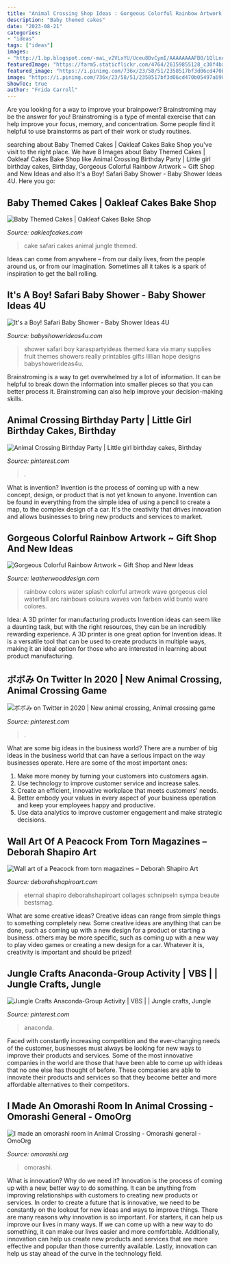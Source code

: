 ```yaml
---
title: "Animal Crossing Shop Ideas : Gorgeous Colorful Rainbow Artwork ~ Gift Shop And New Ideas"
description: "Baby themed cakes"
date: "2023-08-21"
categories:
- "ideas"
tags: ["ideas"]
images:
- "http://1.bp.blogspot.com/-maL_v2VLxYU/Uceu8BvCymI/AAAAAAAAFB0/1QlLnuz-1dI/s1600/8a28fc6768c6e1dd18ce067652ea283b.jpg"
featuredImage: "https://farm5.staticflickr.com/4764/26159855128_c30f4ba54f_b.jpg"
featured_image: "https://i.pinimg.com/736x/23/58/51/2358517bf3d06cd470b05497a698ffee.jpg"
image: "https://i.pinimg.com/736x/23/58/51/2358517bf3d06cd470b05497a698ffee.jpg"
ShowToc: true
author: "Frida Carroll"
---
```



Are you looking for a way to improve your brainpower? Brainstroming may be the answer for you! Brainstroming is a type of mental exercise that can help improve your focus, memory, and concentration. Some people find it helpful to use brainstorms as part of their work or study routines.

	

		
searching about Baby Themed Cakes | Oakleaf Cakes Bake Shop you've visit to the right place. We have 8 Images about Baby Themed Cakes | Oakleaf Cakes Bake Shop like Animal Crossing Birthday Party | Little girl birthday cakes, Birthday, Gorgeous Colorful Rainbow Artwork ~ Gift Shop and New Ideas and also It&#039;s a Boy! Safari Baby Shower - Baby Shower Ideas 4U. Here you go:
		
    
## Baby Themed Cakes | Oakleaf Cakes Bake Shop

<img loading=lazy src="https://farm5.staticflickr.com/4764/26159855128_c30f4ba54f_b.jpg" onerror="this.onerror=null;this.src='https://tse3.mm.bing.net/th?id=OIP.rc11nvwqhBDzDI31D7SAhQHaLG&amp;pid=15.1';" alt="Baby Themed Cakes | Oakleaf Cakes Bake Shop">

_Source: oakleafcakes.com_

>cake safari cakes animal jungle themed. 

	

Ideas can come from anywhere – from our daily lives, from the people around us, or from our imagination. Sometimes all it takes is a spark of inspiration to get the ball rolling.

    
## It&#039;s A Boy! Safari Baby Shower - Baby Shower Ideas 4U

<img loading=lazy src="https://babyshowerideas4u.com/wp-content/uploads/2014/01/1Fruit.jpg" onerror="this.onerror=null;this.src='https://tse2.mm.bing.net/th?id=OIP.iKrUjKfcTpyX_2PyD47vBAHaLH&amp;pid=15.1';" alt="It&#039;s a Boy! Safari Baby Shower - Baby Shower Ideas 4U">

_Source: babyshowerideas4u.com_

>shower safari boy karaspartyideas themed kara via many supplies fruit themes showers really printables gifts lillian hope designs babyshowerideas4u. 

	

Brainstroming is a way to get overwhelmed by a lot of information. It can be helpful to break down the information into smaller pieces so that you can better process it. Brainstroming can also help improve your decision-making skills.

    
## Animal Crossing Birthday Party | Little Girl Birthday Cakes, Birthday

<img loading=lazy src="https://i.pinimg.com/736x/d1/ab/7c/d1ab7c72ea69c3c0b50bbf6eb4f83f94.jpg" onerror="this.onerror=null;this.src='https://tse4.mm.bing.net/th?id=OIP.DdsvGyI6AiOKcOfLaLtkHAHaJ3&amp;pid=15.1';" alt="Animal Crossing Birthday Party | Little girl birthday cakes, Birthday">

_Source: pinterest.com_

>. 

	

What is invention?
Invention is the process of coming up with a new concept, design, or product that is not yet known to anyone. Invention can be found in everything from the simple idea of using a pencil to create a map, to the complex design of a car. It's the creativity that drives innovation and allows businesses to bring new products and services to market.

    
## Gorgeous Colorful Rainbow Artwork ~ Gift Shop And New Ideas

<img loading=lazy src="http://1.bp.blogspot.com/-maL_v2VLxYU/Uceu8BvCymI/AAAAAAAAFB0/1QlLnuz-1dI/s1600/8a28fc6768c6e1dd18ce067652ea283b.jpg" onerror="this.onerror=null;this.src='https://tse1.mm.bing.net/th?id=OIP.IfbhWpMW6_opyyEcug03FwHaPs&amp;pid=15.1';" alt="Gorgeous Colorful Rainbow Artwork ~ Gift Shop and New Ideas">

_Source: leatherwooddesign.com_

>rainbow colors water splash colorful artwork wave gorgeous ciel waterfall arc rainbows colours waves von farben wild bunte ware colores. 

	

Idea: A 3D printer for manufacturing products
Invention ideas can seem like a daunting task, but with the right resources, they can be an incredibly rewarding experience. A 3D printer is one great option for Invention ideas. It is a versatile tool that can be used to create products in multiple ways, making it an ideal option for those who are interested in learning about product manufacturing.

    
## ボボみ On Twitter In 2020 | New Animal Crossing, Animal Crossing Game

<img loading=lazy src="https://i.pinimg.com/736x/23/58/51/2358517bf3d06cd470b05497a698ffee.jpg" onerror="this.onerror=null;this.src='https://tse2.mm.bing.net/th?id=OIP.kSul1UtguFFHLJnzB64H9QHaEK&amp;pid=15.1';" alt="ボボみ on Twitter in 2020 | New animal crossing, Animal crossing game">

_Source: pinterest.com_

>. 

	

What are some big ideas in the business world?
There are a number of big ideas in the business world that can have a serious impact on the way businesses operate. Here are some of the most important ones: 
1. Make more money by turning your customers into customers again.
2. Use technology to improve customer service and increase sales.
3. Create an efficient, innovative workplace that meets customers' needs.
4. Better embody your values in every aspect of your business operation and keep your employees happy and productive.
5. Use data analytics to improve customer engagement and make strategic decisions.

    
## Wall Art Of A Peacock From Torn Magazines – Deborah Shapiro Art

<img loading=lazy src="http://cdn.shopify.com/s/files/1/1734/8431/products/The_Eternal_One_1024x1024.jpg?v=1526646781" onerror="this.onerror=null;this.src='https://tse3.mm.bing.net/th?id=OIP.HL9jp5-3Q5WDC7Y-FD9_9QHaO0&amp;pid=15.1';" alt="Wall art of a Peacock from torn magazines – Deborah Shapiro Art">

_Source: deborahshapiroart.com_

>eternal shapiro deborahshapiroart collages schnipseln sympa beaute bestsmag. 

	

What are some creative ideas?
Creative ideas can range from simple things to something completely new. Some creative ideas are anything that can be done, such as coming up with a new design for a product or starting a business. others may be more specific, such as coming up with a new way to play video games or creating a new design for a car. Whatever it is, creativity is important and should be prized!

    
## Jungle Crafts Anaconda-Group Activity | VBS | | Jungle Crafts, Jungle

<img loading=lazy src="https://i.pinimg.com/736x/bb/95/a2/bb95a24618c033365ae64aaa43cb8d74.jpg" onerror="this.onerror=null;this.src='https://tse3.mm.bing.net/th?id=OIP.n0SK85t4f2g4z-ZM-GTHfQHaOR&amp;pid=15.1';" alt="Jungle Crafts Anaconda-Group Activity | VBS | | Jungle crafts, Jungle">

_Source: pinterest.com_

>anaconda. 

	

Faced with constantly increasing competition and the ever-changing needs of the customer, businesses must always be looking for new ways to improve their products and services. Some of the most innovative companies in the world are those that have been able to come up with ideas that no one else has thought of before. These companies are able to innovate their products and services so that they become better and more affordable alternatives to their competitors.

    
## I Made An Omorashi Room In Animal Crossing - Omorashi General - OmoOrg

<img loading=lazy src="https://www.omorashi.org/uploads/monthly_2020_05/20200507_212312.thumb.jpg.a26af70a9db250764f70f71ac3af2d42.jpg" onerror="this.onerror=null;this.src='https://tse3.mm.bing.net/th?id=OIP.YUnLxj5U0-kmTtu6BiNm1wHaEK&amp;pid=15.1';" alt="I made an omorashi room in Animal Crossing - Omorashi general - OmoOrg">

_Source: omorashi.org_

>omorashi. 

	

What is innovation? Why do we need it?
Innovation is the process of coming up with a new, better way to do something. It can be anything from improving relationships with customers to creating new products or services. In order to create a future that is innovative, we need to be constantly on the lookout for new ideas and ways to improve things.
There are many reasons why innovation is so important. For starters, it can help us improve our lives in many ways. If we can come up with a new way to do something, it can make our lives easier and more comfortable. Additionally, innovation can help us create new products and services that are more effective and popular than those currently available. Lastly, innovation can help us stay ahead of the curve in the technology field.

